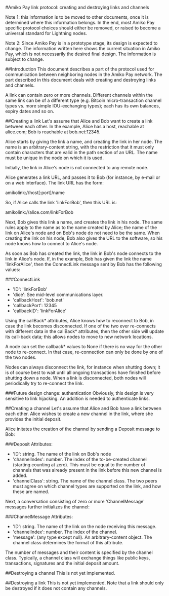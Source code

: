 #Amiko Pay link protocol: creating and destroying links and channels

Note 1: this information is to be moved to other documents, once it is
determined where this information belongs. In the end, most Amiko Pay specific
protocol choices should either be removed, or raised to become a universal
standard for Lightning nodes.

Note 2: Since Amiko Pay is in a prototype stage, its design is expected to
change. The information written here shows the current situation in Amiko Pay,
which is not necessarily the desired final design. The information is subject to
change.


##Introduction
This document describes a part of the protocol used for communication between
neighboring nodes in the Amiko Pay network. The part described in this document
deals with creating and destroying links and channels.

A link can contain zero or more channels. Different channels within the same
link can be of a different type (e.g. Bitcoin micro-transaction channel types
vs. more simple IOU-exchanging types); each has its own balances, expiry dates
and so on.


##Creating a link
Let's assume that Alice and Bob want to create a link between each other.
In the example, Alice has a host, reachable at alice.com; Bob is reachable at
bob.net:12345.

Alice starts by giving the link a name, and creating the link in her node.
The name is an arbitrary-content string, with the restriction that it must only
contain characters that are valid in the path section of an URL.
The name must be unique in the node on which it is used.

Initially, the link in Alice's node is not connected to any remote node.

Alice generates a link URL, and passes it to Bob (for instance, by
e-mail or on a web interface). The link URL has the form:

amikolink://host[:port]/name

So, if Alice calls the link 'linkForBob', then this URL is:

amikolink://alice.com/linkForBob

Next, Bob gives this link a name, and creates the link in his node.
The same rules apply to the name as to the name created by Alice; the name of
the link on Alice's node and on Bob's node do not need to be the same.
When creating the link on his node, Bob also gives the URL to the software, so
his node knows how to connect to Alice's node.

As soon as Bob has created the link, the link in Bob's node connects to
the link in Alice's node. If, in the example, Bob has given the link the name
'linkForAlice', then the ConnectLink message sent by Bob has the following
values:

###ConnectLink
* 'ID': 'linkForBob'
* 'dice': See mid-level communications layer.
* 'callbackHost': 'bob.net'
* 'callbackPort': 12345
* 'callbackID': 'linkForAlice'

Using the callBack\* attributes, Alice knows how to reconnect to Bob, in case
the link becomes disconnected. If one of the two ever re-connects with different
data in the callBack\* attributes, then the other side will update its
call-back data; this allows nodes to move to new network locations.

A node can set the callback* values to None if there is no way for the other
node to re-connect. In that case, re-connection can only be done by one of the
two nodes.

Nodes can always disconnect the link, for instance when shutting down; it is
of course best to wait until all ongoing transactions have finished before
shutting down a node. When a link is disconnected, both nodes will periodically
try to re-connect the link.

###Future design change: authentication
Obviously, this design is very sensitive to link hijacking. An addition is
needed to authenticate links.


##Creating a channel
Let's assume that Alice and Bob have a link between each other. Alice wishes to
create a new channel in the link, where she provides the initial deposit.

Alice initates the creation of the channel by sending a Deposit message to Bob:

###Deposit
Attributes:
* 'ID': string. The name of the link on Bob's node
* 'channelIndex': number. The index of the to-be-created channel (starting
  counting at zero). This must be equal to the number of channels that was
  already present in the link before this new channel is added.
* 'channelClass': string. The name of the channel class. The two peers must
  agree on which channel types are supported on the link, and how these are
  named.

Next, a conversation consisting of zero or more 'ChannelMessage' messages
further initializes the channel:

###ChannelMessage
Attributes:
* 'ID': string. The name of the link on the node receiving this message.
* 'channelIndex': number. The index of the channel.
* 'message': (any type except null). An arbitrary-content object. The channel
  class determines the format of this attribute.

The number of messages and their content is specified by the channel class.
Typically, a channel class will exchange things like public keys, transactions,
signatures and the initial deposit amount.


##Destroying a channel
This is not yet implemented.


##Destroying a link
This is not yet implemented. Note that a link should only be destroyed if it
does not contain any channels.

